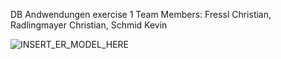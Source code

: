 DB Andwendungen exercise 1
Team Members: Fressl Christian, Radlingmayer Christian, Schmid Kevin

![INSERT_ER_MODEL_HERE](https://github.com/CodingGentleman/db_anw-EmplyeeTest/blob/master/src/main/resources/ER_Modell.png)
